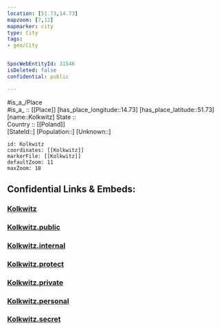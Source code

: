 ```yaml
---
location: [51.73,14.73] 
mapzoom: [7,12] 
mapmarker: city 
type: City
tags:
- geo/City


SpocWebEntityId: 31546
isDeleted: false
confidential: public

---
```

#is_a_/Place  
#is_a_ :: [[Place]] 
[has_place_longitude::14.73] 
[has_place_latitude::51.73] 
[name::Kolkwitz] 
State ::  
Country :: [[Poland]]  
[StateId::] 
[Population::] 
[Unknown::] 


```leaflet
id: Kolkwitz
coordinates: [[Kolkwitz]] 
markerFile: [[Kolkwitz]] 
defaultZoom: 11 
maxZoom: 18
```


## Confidential Links & Embeds: 

### [Kolkwitz](/_Standards/Earth/Continent/Europe/Europe~East/Poland/Provinces~Poland/Lubusz/City/Kolkwitz.md) 

### [Kolkwitz.public](/_public/Earth/Continent/Europe/Europe~East/Poland/Provinces~Poland/Lubusz/City/Kolkwitz.public.md) 

### [Kolkwitz.internal](/_internal/Earth/Continent/Europe/Europe~East/Poland/Provinces~Poland/Lubusz/City/Kolkwitz.internal.md) 

### [Kolkwitz.protect](/_protect/Earth/Continent/Europe/Europe~East/Poland/Provinces~Poland/Lubusz/City/Kolkwitz.protect.md) 

### [Kolkwitz.private](/_private/Earth/Continent/Europe/Europe~East/Poland/Provinces~Poland/Lubusz/City/Kolkwitz.private.md) 

### [Kolkwitz.personal](/_personal/Earth/Continent/Europe/Europe~East/Poland/Provinces~Poland/Lubusz/City/Kolkwitz.personal.md) 

### [Kolkwitz.secret](/_secret/Earth/Continent/Europe/Europe~East/Poland/Provinces~Poland/Lubusz/City/Kolkwitz.secret.md)

